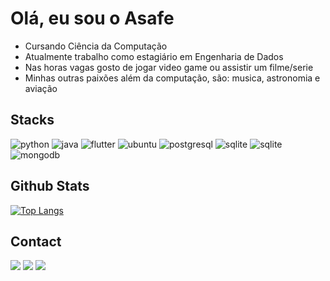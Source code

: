 # Olá, eu sou o Asafe

- Cursando Ciência da Computação
- Atualmente trabalho como estagiário em Engenharia de Dados
- Nas horas vagas gosto de jogar video game ou assistir um filme/serie
- Minhas outras paixões além da computação, são: musica, astronomia e aviação


## Stacks

<p>
    <img alt="python" src="https://img.shields.io/badge/Python-3776AB?style=for-the-badge&logo=python&logoColor=white">
    <img alt="java" src="https://img.shields.io/badge/Java-ED8B00?style=for-the-badge&logo=java&logoColor=white">
    <img alt="flutter" src="https://img.shields.io/badge/Flutter-02569B?style=for-the-badge&logo=flutter&logoColor=white">
    <img alt="ubuntu" src="https://img.shields.io/badge/Ubuntu-E95420?style=for-the-badge&logo=ubuntu&logoColor=white">
    <img alt="postgresql" src="https://img.shields.io/badge/PostgreSQL-316192?style=for-the-badge&logo=postgresql&logoColor=white">
<!--     <img alt="mysql" src="https://img.shields.io/badge/MySQL-00000F?style=for-the-badge&logo=mysql&logoColor=white"> -->
    <img alt="sqlite" src="https://img.shields.io/badge/SQLite-07405E?style=for-the-badge&logo=sqlite&logoColor=white">
    <img alt="sqlite" src="https://img.shields.io/badge/Docker-2496ED?style=for-the-badge&logo=docker&logoColor=white">
    <img alt="mongodb" src="https://img.shields.io/badge/MongoDB-4EA94B?style=for-the-badge&logo=mongodb&logoColor=white">
</p>

## Github Stats

<!-- ![GitHub stats](https://github-readme-stats.vercel.app/api?username=headrockz&show_icons=true&&theme=dracula) -->
[![Top Langs](https://github-readme-stats.vercel.app/api/top-langs/?username=headrockz&layout=compact&theme=dracula)](https://github.com/headrockz/github-readme-stats)

## Contact

<a href="https://www.linkedin.com/in/asafefelipe/" target="_blank"><img src="https://img.shields.io/badge/-LinkedIn-%230077B5?style=for-the-badge&logo=linkedin&logoColor=white" target="_blank"></a> 
<a href="mailto:azapphrz@gmail.com" target="_blank"><img src="https://img.shields.io/badge/Gmail-D14836?style=for-the-badge&logo=gmail&logoColor=white" target="_blank"></a>
<a title="headrockz#2235" alt="headrockz#2235" target="_blank"><img src="https://img.shields.io/badge/Discord-7289DA?style=for-the-badge&logo=discord&logoColor=white" target="_blank"></a> 
